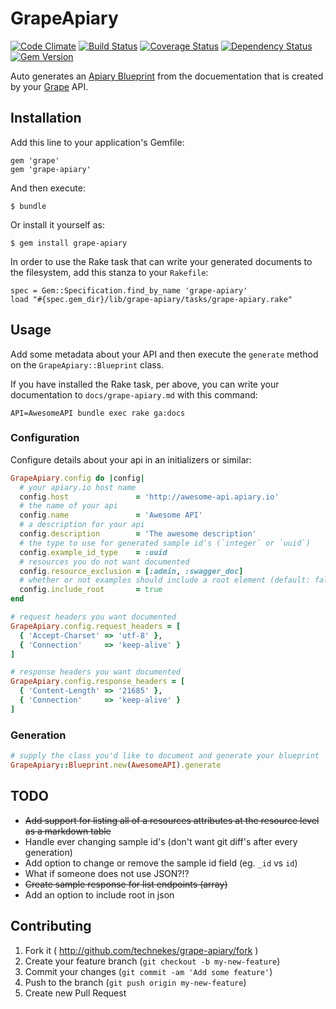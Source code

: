 # GrapeApiary

[![Code Climate](https://codeclimate.com/github/technekes/grape-apiary.png)](https://codeclimate.com/github/connexio-labs/grape-apiary)
[![Build Status](https://travis-ci.org/technekes/grape-apiary.png?branch=master)](https://travis-ci.org/connexio-labs/grape-apiary)
[![Coverage Status](https://coveralls.io/repos/technekes/grape-apiary/badge.png)](https://coveralls.io/r/connexio-labs/grape-apiary)
[![Dependency Status](https://gemnasium.com/technekes/grape-apiary.png)](https://gemnasium.com/connexio-labs/grape-apiary)
[![Gem Version](https://badge.fury.io/rb/grape-apiary.png)](http://badge.fury.io/rb/grape-apiary)

Auto generates an [Apiary Blueprint](http://apiary.io) from the docuementation that is created by your [Grape](https://github.com/ruby-grape/grape) API.

## Installation

Add this line to your application's Gemfile:

    gem 'grape'
    gem 'grape-apiary'

And then execute:

    $ bundle

Or install it yourself as:

    $ gem install grape-apiary

In order to use the Rake task that can write your generated documents to the filesystem, add this
stanza to your `Rakefile`:

```
spec = Gem::Specification.find_by_name 'grape-apiary'
load "#{spec.gem_dir}/lib/grape-apiary/tasks/grape-apiary.rake"
```

## Usage

Add some metadata about your API and then execute the `generate` method on the `GrapeApiary::Blueprint` class.

If you have installed the Rake task, per above, you can write your
documentation to `docs/grape-apiary.md` with this command:

```
API=AwesomeAPI bundle exec rake ga:docs
```

### Configuration

Configure details about your api in an initializers or similar:

```ruby
GrapeApiary.config do |config|
  # your apiary.io host name
  config.host               = 'http://awesome-api.apiary.io'
  # the name of your api
  config.name               = 'Awesome API'
  # a description for your api
  config.description        = 'The awesome description'
  # the type to use for generated sample id's (`integer` or `uuid`)
  config.example_id_type    = :uuid
  # resources you do not want documented
  config.resource_exclusion = [:admin, :swagger_doc]
  # whether or not examples should include a root element (default: false)
  config.include_root       = true
end

# request headers you want documented
GrapeApiary.config.request_headers = [
  { 'Accept-Charset' => 'utf-8' },
  { 'Connection'     => 'keep-alive' }
]

# response headers you want documented
GrapeApiary.config.response_headers = [
  { 'Content-Length' => '21685' },
  { 'Connection'     => 'keep-alive' }
]
```

### Generation

```ruby
# supply the class you'd like to document and generate your blueprint
GrapeApiary::Blueprint.new(AwesomeAPI).generate
```

## TODO

* ~~Add support for listing all of a resources attributes at the resource level as a markdown table~~
* Handle ever changing sample id's (don't want git diff's after every generation)
* Add option to change or remove the sample id field (eg. `_id` vs `id`)
* What if someone does not use JSON?!?
* ~~Create sample response for list endpoints (array)~~
* Add an option to include root in json

## Contributing

1. Fork it ( http://github.com/technekes/grape-apiary/fork )
2. Create your feature branch (`git checkout -b my-new-feature`)
3. Commit your changes (`git commit -am 'Add some feature'`)
4. Push to the branch (`git push origin my-new-feature`)
5. Create new Pull Request
